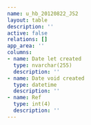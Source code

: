 ```yaml
---
name: u_hb_20120822_JS2
layout: table
description: ''
active: false
relations: []
app_area: ''
columns:
- name: Date let created
  type: nvarchar(255)
  description: ''
- name: Date void created
  type: datetime
  description: ''
- name: Ref
  type: int(4)
  description: ''
---
```


